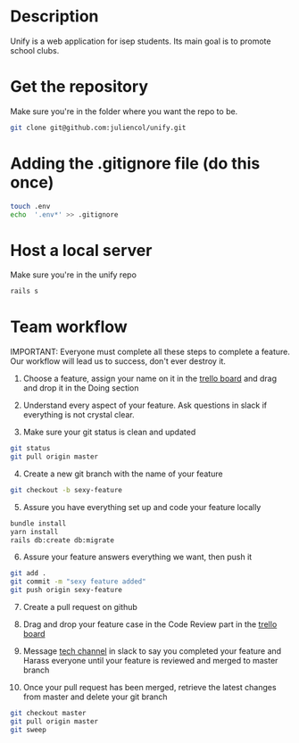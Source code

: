 # Description
Unify is a web application for isep students. Its main goal is to promote school clubs. 

# Get the repository
Make sure you're in the folder where you want the repo to be.
```bash
git clone git@github.com:juliencol/unify.git
```

# Adding the .gitignore file (do this once)
```bash 
touch .env
echo  '.env*' >> .gitignore
``` 

# Host a local server
Make sure you're in the unify repo
```bash 
rails s
``` 

# Team workflow
IMPORTANT: Everyone must complete all these steps to complete a feature. Our workflow will lead us to success, don't ever destroy it. 

1. Choose a feature, assign your name on it in the [trello board](https://trello.com/b/KvPE3ned/unify) and drag and drop it in the Doing section </br>

2. Understand every aspect of your feature. Ask questions in slack if everything is not crystal clear. </br>

3. Make sure your git status is clean and updated
```bash 
git status
git pull origin master
``` 

4. Create a new git branch with the name of your feature
```bash 
git checkout -b sexy-feature
```

5. Assure you have everything set up and code your feature locally </br>
```bash
bundle install
yarn install
rails db:create db:migrate
```

6. Assure your feature answers everything we want, then push it
```bash
git add .
git commit -m "sexy feature added"
git push origin sexy-feature
```

7. Create a pull request on github </br>

8. Drag and drop your feature case in the Code Review part in the [trello board](https://trello.com/b/KvPE3ned/unify) </br>

9. Message [tech channel](https://app.slack.com/client/TKF4P6WH4/CKF69AQMC) in slack to say you completed your feature and Harass everyone until your feature is reviewed and merged to master branch

10. Once your pull request has been merged, retrieve the latest changes from master and delete your git branch 
```bash
git checkout master
git pull origin master
git sweep
```
